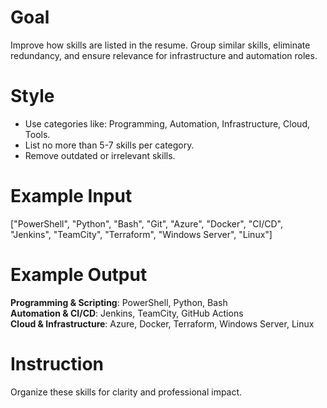 # Goal
Improve how skills are listed in the resume. Group similar skills, eliminate redundancy, and ensure relevance for infrastructure and automation roles.

# Style
- Use categories like: Programming, Automation, Infrastructure, Cloud, Tools.
- List no more than 5-7 skills per category.
- Remove outdated or irrelevant skills.

# Example Input
["PowerShell", "Python", "Bash", "Git", "Azure", "Docker", "CI/CD", "Jenkins", "TeamCity", "Terraform", "Windows Server", "Linux"]

# Example Output
**Programming & Scripting**: PowerShell, Python, Bash  
**Automation & CI/CD**: Jenkins, TeamCity, GitHub Actions  
**Cloud & Infrastructure**: Azure, Docker, Terraform, Windows Server, Linux

# Instruction
Organize these skills for clarity and professional impact.
